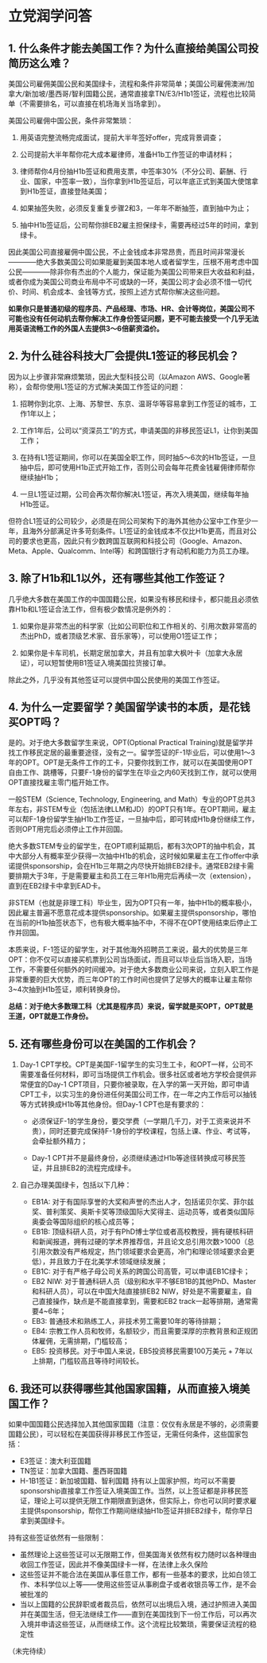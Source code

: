 # 立党润学问答

## 1. 什么条件才能去美国工作？为什么直接给美国公司投简历这么难？

美国公司雇佣美国公民和美国绿卡，流程和条件非常简单；美国公司雇佣澳洲/加拿大/新加坡/墨西哥/智利国籍公民，通常直接拿TN/E3/H1b1签证，流程也比较简单（不需要排名，可以直接在机场海关当场拿到）。

美国公司雇佣中国公民，条件非常繁琐：

1. 用英语完整流畅完成面试，提前大半年签好offer，完成背景调查；

2. 公司提前大半年帮你花大成本雇律师，准备H1b工作签证的申请材料；

3. 律师帮你4月份抽H1b签证和费用支票，中签率30%（不分公司、薪酬、行业、国家，中签率一致），当你拿到H1b签证后，可以年底正式到美国大使馆拿到H1b签证，直接登陆美国；

4. 如果抽签失败，必须反复重复步骤2和3，一年年不断抽签，直到抽中为止；

5. 抽中H1b签证后，公司帮你排EB2雇主担保绿卡，需要再经过5年的时间，拿到绿卡。

因此美国公司直接雇佣中国公民，不止金钱成本非常昂贵，而且时间非常漫长————绝大多数美国公司如果能雇到美国本地人或者留学生，压根不用考虑中国公民————除非你有杰出的个人能力，保证能为美国公司带来巨大收益和利益，或者你成为美国公司商业布局中不可或缺的一环，美国公司才会必须不惜一切代价、时间、机会成本、金钱等方式，按照上述方式帮你解决这些问题。

**如果你只是普通初级的程序员、产品经理、市场、HR、会计等岗位，美国公司不可能也没有任何动机去帮你解决工作身份签证问题，更不可能去接受一个几乎无法用英语流畅工作的外国人去提供3～6倍薪资溢价。**

## 2. 为什么硅谷科技大厂会提供L1签证的移民机会？

因为以上步骤非常麻烦繁琐，因此大型科技公司（以Amazon AWS、Google著称），会帮你使用L1签证的方式解决美国工作签证的问题：

1. 招聘你到北京、上海、苏黎世、东京、温哥华等容易拿到工作签证的城市，工作1年以上；

2. 工作1年后，公司以“资深员工”的方式，申请美国的非移民签证L1，让你到美国工作；

3. 在持有L1签证期间，你可以在美国全职工作，同时抽5～6次的H1b签证，一旦抽中后，即可使用H1b正式开始工作，否则公司会每年花费金钱雇佣律师帮你继续抽H1b；

4. 一旦L1签证过期，公司会再次帮你解决L1签证，再次入境美国，继续每年抽H1b签证。

但符合L1签证的公司较少，必须是在同公司架构下的海外其他办公室中工作至少一年，且海外分部满足许多苛刻条件。L1签证的金钱成本不仅比H1b更高，而且对公司的要求也更高，因此只有少数跨国互联网和科技公司（Google、Amazon、Meta、Apple、Qualcomm、Intel等）和跨国银行才有动机和能力为员工办理。

## 3. 除了H1b和L1以外，还有哪些其他工作签证？

几乎绝大多数在美国工作的中国国籍公民，如果没有移民和绿卡，都只能且必须依靠H1b和L1签证合法工作，但有极少数情况是例外的：

1. 如果你是非常杰出的科学家（比如公司职位和工作相关的、引用次数非常高的杰出PhD，或者顶级艺术家、音乐家等），可以使用O1签证工作；

2. 如果你是卡车司机，长期定居加拿大，并且有加拿大枫叶卡（加拿大永居证），可以短暂使用B1签证入境美国拉货接订单。

除此之外，几乎没有其他签证可以提供中国公民使用的美国工作签证。

## 4. 为什么一定要留学？美国留学读书的本质，是花钱买OPT吗？

是的。对于绝大多数留学生来说，OPT(Optional Practical Training)就是留学并找工作移民定居的最重要途径，没有之一。留学签证的F-1毕业后，可以使用1～3年的OPT。OPT是无条件工作的工卡，只要你找到工作，就可以在美国使用OPT自由工作、跳槽等，只要F-1身份的留学生在毕业之内60天找到工作，就可以使用OPT直接找雇主零门槛开始工作。

一般STEM（Science, Technology, Engineering, and Math）专业的OPT总共3年左右，非STEM专业（包括法律LLM和JD）的OPT只有1年。在OPT期间，雇主可以帮F-1身份留学生抽H1b工作签证，一旦抽中后，即可转成H1b身份继续工作，否则OPT用完后必须停止工作并回国。

绝大多数STEM专业的留学生，在OPT顺利延期后，都有3次OPT的抽中机会，其中大部分人有概率至少获得一次抽中H1b的机会，这时候如果雇主在工作offer中承诺提供sponsorship，会在H1b三年期之内尽快开始排EB2绿卡。通常EB2绿卡需要排期大于3年，于是需要雇主和员工在三年H1b用完后再续一次（extension），直到在EB2绿卡中拿到EAD卡。

非STEM（也就是非理工科）毕业生，因为OPT只有一年，抽中H1b的概率极小，因此雇主普遍不愿意花成本提供sponsorship。如果雇主提供sponsorship，哪怕在当前的H1b抽签状态下，也有极大概率抽不中，不得不在OPT使用结束后停止工作并回国。

本质来说，F-1签证的留学生，对于其他海外招聘员工来说，最大的优势是三年OPT：你不仅可以直接买机票到公司当场面试，而且可以毕业后当场入职，当场工作，不需要任何额外的时间缓冲。对于绝大多数商业公司来说，立刻入职工作是非常重要的巨大优势，而三年OPT的工作时间也提供了足够大的概率让雇主帮你3~4次抽到H1b签证，顺利转换身份。

**总结：对于绝大多数理工科（尤其是程序员）来说，留学就是买OPT，OPT就是王道，OPT就是工作身份。**

## 5. 还有哪些身份可以在美国的工作机会？

1. Day-1 CPT学校。CPT是美国F-1留学生的实习生工卡，和OPT一样，公司不需要准备任何材料，即可当场提供工作机会。很多社区或者地方学校会提供非常便宜的Day-1 CPT项目，只要你被录取，在入学的第一天开始，即可申请CPT工卡，以实习生的身份进任何美国公司工作，在一年之内工作后可以抽钱等方式转换成H1b等其他身份。但Day-1 CPT也是有要求的：

    - 必须保证F-1的学生身份，要交学费（一学期几千刀，对于工资来说并不贵），同时还要完成保持F-1身份的学校课程，包括上课、作业、考试等，会牵扯额外精力；

    - Day-1 CPT并不是最终身份，必须继续通过H1b等途径转换成可移民签证，并且排EB2的流程完成绿卡。

2. 自己办理美国绿卡，包括以下几种：

    - EB1A: 对于有国际享誉的大奖和声誉的杰出人才，包括诺贝尔奖、菲尔兹奖、普利策奖、奥斯卡奖等顶级国际大奖得主、运动员等，或者类似国际奥委会等国际组织的核心成员等； 
    - EB1B: 顶级科研人员，对于有PhD博士学位或者高校教授，拥有硬核科研和新闻报道，拥有过硬的学术界推荐信，并且论文总引用次数>1000（总引用次数没有严格规定，热门领域要求会更高，冷门和理论领域要求会更低），并且致力于在北美学术领域继续发展；
    - EB1C: 对于有严格子母公司关系的跨国公司高管，可以申请EB1C绿卡；
    - EB2 NIW: 对于普通科研人员（级别和水平不够EB1B的其他PhD、Master和科研人员），可以在中国大陆直接排EB2 NIW，好处是不需要雇主，自己直接操作，缺点是不能直接拿到，需要和EB2 track一起等排期，通常需要4~6年；
    - EB3: 普通技术和熟练工人，非技术劳工需要10年的等待排期；
    - EB4: 宗教工作人员和牧师，名额较少，而且需要深厚的宗教背景和正规团体雇佣，无需排期，门槛较高；
    - EB5: 投资移民。对于中国人来说，EB5投资移民需要100万美元 + 7年以上排期，门槛较高且等待时间较长。

## 6. 我还可以获得哪些其他国家国籍，从而直接入境美国工作？

如果中国国籍公民选择加入其他国家国籍（注意：仅仅有永居是不够的，必须需要国籍公民），可以轻松在美国获得非移民工作签证，无需任何条件，这些国家包括：
- E3签证：澳大利亚国籍
- TN签证：加拿大国籍、墨西哥国籍
- H-1B1签证：新加坡国籍、智利国籍
持有以上国家护照，均可以不需要sponsorship直接拿工作签证入境美国工作。当然，以上签证都是非移民签证，理论上可以提供无限工作期限直到退休，但实际上，你也可以同时要求雇主提供sponsorship，帮你工作期间继续抽H1b签证并排EB2绿卡，帮你早日拿到美国绿卡。

持有这些签证依然有一些限制：
- 虽然理论上这些签证可以无限期工作，但美国海关依然有权力随时以各种理由收回工作签证，因此并不像美国绿卡一样，在法律上永久保险
- 这些签证并不能合法在美国从事任意工作，都有一些基本的要求，比如白领工作、本科学位以上等——使用这些签证从事刷盘子或者收银员等工作，是不会被批准的
- 当以上国籍的公民辞职或者裁员后，依然可以出境后入境，通过护照进入美国并在美国生活，但无法继续工作——直到在美国找到下一份工作后，可以再次入境并申请这些签证，从而继续工作。这个流程比较繁琐，需要保证流程的稳定性


（未完待续）
